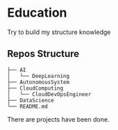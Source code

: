 # Education
Try to build my structure knowledge
## Repos Structure
```
├── AI
│   └── DeepLearning
├── AutonomousSystem
├── CloudComputing
│   └── CloudDevOpsEngineer
├── DataScience
└── README.md
```

There are projects have been done.
